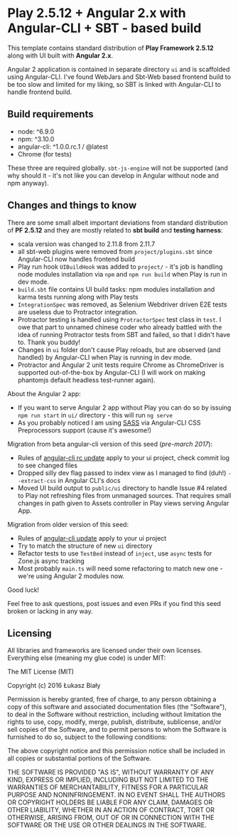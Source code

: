 Play 2.5.12 + Angular 2.x with Angular-CLI + SBT - based build
======================================================================

This template contains standard distribution of **Play Framework 2.5.12** along with UI built with **Angular 2.x**.

Angular 2 application is contained in separate directory `ui` and is scaffolded using Angular-CLI. I've found WebJars and Sbt-Web based frontend build to be too slow and limited for my liking, so SBT is linked with Angular-CLI to handle frontend build.

Build requirements
------------------

- node: ^6.9.0
- npm: ^3.10.0
- angular-cli: ^1.0.0.rc.1 / @latest
- Chrome (for tests)

These three are required globally. `sbt-js-engine` will not be supported (and why should it - it's not like you can develop in Angular without node and npm anyway).

Changes and things to know
--------------------------

There are some small albeit important deviations from standard distribution of **PF 2.5.12** and they are mostly related to **sbt build** and **testing harness**:

- scala version was changed to 2.11.8 from 2.11.7
- all sbt-web plugins were removed from `project/plugins.sbt` since Angular-CLI now handles frontend build
- Play run hook `UIBuildHook` was added to `project/` - it's job is handling node modules installation via `npm` and `npm run build` when Play is run in dev mode.
- `build.sbt` file contains UI build tasks: npm modules installation and karma tests running along with Play tests
- `IntegrationSpec` was removed, as Selenium Webdriver driven E2E tests are useless due to Protractor integration.
- Protractor testing is handled using `ProtractorSpec` test class in `test`. I owe that part to unnamed chinese coder who already battled with the idea of running Protractor tests from SBT and failed, so that I didn't have to. Thank you buddy!
- Changes in `ui` folder don't cause Play reloads, but are observed (and handled) by Angular-CLI when Play is running in dev mode.
- Protractor and Angular 2 unit tests require Chrome as ChromeDriver is supported out-of-the-box by Angular-CLI (I will work on making phantomjs default headless test-runner again).

About the Angular 2 app:

- If you want to serve Angular 2 app without Play you can do so by issuing `npm run start` in `ui/` directory - this will run `ng serve`
- As you probably noticed I am using [SASS](http://sass-lang.com/) via Angular-CLI CSS Preprocessors support (cause it's awesome!)

Migration from beta angular-cli version of this seed (*pre-march 2017*):
- Rules of [angular-cli rc update](https://github.com/angular/angular-cli/wiki/stories-rc-update) apply to your ui project, check commit log to see changed files
- Dropped silly dev flag passed to index view as I managed to find (duh!) `--extract-css` in Angular CLI's docs
- Moved UI build output to `public/ui` directory to handle Issue #4 related to Play not refreshing files from unmanaged sources. That requires small changes in path given to Assets controller in Play views serving Angular App.

Migration from older version of this seed:

- Rules of [angular-cli update](https://github.com/angular/angular-cli/wiki/Upgrading-from-Beta.10-to-Beta.14) apply to your ui project
- Try to match the structure of new `ui` directory
- Refactor tests to use `TestBed` instead of `inject`, use `async` tests for Zone.js async tracking
- Most probably `main.ts` will need some refactoring to match new one - we're using Angular 2 modules now.

Good luck!

Feel free to ask questions, post issues and even PRs if you find this seed broken or lacking in any way.

Licensing
---------

All libraries and frameworks are licensed under their own licenses. Everything else (meaning my glue code) is under MIT:

The MIT License (MIT)

Copyright (c) 2016 Łukasz Biały

Permission is hereby granted, free of charge, to any person obtaining a copy of this software and associated documentation files (the "Software"), to deal in the Software without restriction, including without limitation the rights to use, copy, modify, merge, publish, distribute, sublicense, and/or sell copies of the Software, and to permit persons to whom the Software is furnished to do so, subject to the following conditions:

The above copyright notice and this permission notice shall be included in all copies or substantial portions of the Software.

THE SOFTWARE IS PROVIDED "AS IS", WITHOUT WARRANTY OF ANY KIND, EXPRESS OR IMPLIED, INCLUDING BUT NOT LIMITED TO THE WARRANTIES OF MERCHANTABILITY, FITNESS FOR A PARTICULAR PURPOSE AND NONINFRINGEMENT. IN NO EVENT SHALL THE AUTHORS OR COPYRIGHT HOLDERS BE LIABLE FOR ANY CLAIM, DAMAGES OR OTHER LIABILITY, WHETHER IN AN ACTION OF CONTRACT, TORT OR OTHERWISE, ARISING FROM, OUT OF OR IN CONNECTION WITH THE SOFTWARE OR THE USE OR OTHER DEALINGS IN THE SOFTWARE.